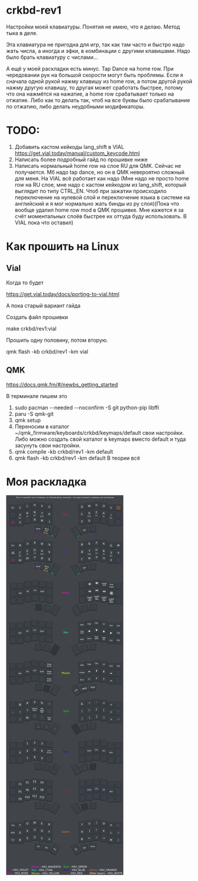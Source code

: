 # crkbd-rev1

Настройки моей клавиатуры. Понятия не имею, что я делаю. Метод тыка в деле.

Эта клавиатура не пригодна для игр, так как там часто и быстро надо жать числа, а иногда и эфки, в комбинации с другими клавишами. Надо было брать клавиатуру с числами...

А ещё у моей раскладки есть минус. Tap Dance на home row. При чередовании рук на большой скорости могут быть проблемы. Если я сначала одной рукой нажму клавишу из home row, а потом другой рукой нажму другую клавишу, то другая может сработать быстрее, потому что она нажмётся на нажатие, а home row срабатывает только на отжатие. Либо как то делать так, чтоб на все буквы было срабатывание по отжатию, либо делать неудобными модификаторы.

# TODO: 
1) Добавить кастом кейкоды lang_shift в VIAL https://get.vial.today/manual/custom_keycode.html
2) Написать более подробный гайд по прошивке ниже
3) Написать нормальный home row на слое RU для QMK. Сейчас не получается. Мб надо tap dance, но он в QMK невероятно сложный для меня. На VIAL всё работает как надо (Мне надо не просто home row на RU слое, мне надо с кастом кейкодом из lang_shift, который выглядит по типу CTRL_EN. Чтоб при зажатии происходило переключение на нулевой слой и переключение языка в системе на английский и я мог нормально жать бинды из ру слоя)(Пока что вообще удалил home row mod в QMK прошивке. Мне кажется я за счёт моментальных слоёв быстрее их оттуда буду использовать. В VIAL пока что оставил)

# Как прошить на Linux

## Vial

Когда то будет

https://get.vial.today/docs/porting-to-vial.html

А пока старый вариант гайда

Создать файл прошивки

make crkbd/rev1:vial

Прошить одну половину, потом вторую.

qmk flash -kb crkbd/rev1 -km vial

## QMK

https://docs.qmk.fm/#/newbs_getting_started

В терминале пишем это
1) sudo pacman --needed --noconfirm -S git python-pip libffi 
2) paru -S qmk-git
3) qmk setup 
4) Переносим в каталог ~/qmk_firmware/keyboards/crkbd/keymaps/default свои настройки. Либо можно создать свой каталог в keymaps вместо default и туда засунуть свои настройки.
5) qmk compile -kb crkbd/rev1 -km default
6) qmk flash -kb crkbd/rev1 -km default
В теории всё

# Моя раскладка
![Keyboard](/img/layers.png)
